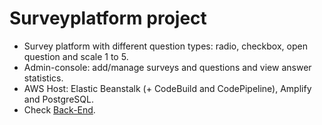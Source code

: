 # Surveyplatform project

- Survey platform with different question types: radio, checkbox, open question and scale 1 to 5.
- Admin-console: add/manage surveys and questions and view answer statistics.
- AWS Host: Elastic Beanstalk (+ CodeBuild and CodePipeline), Amplify and PostgreSQL.
- Check [Back-End](https://github.com/S1nd5/surveyplatform_backend).

